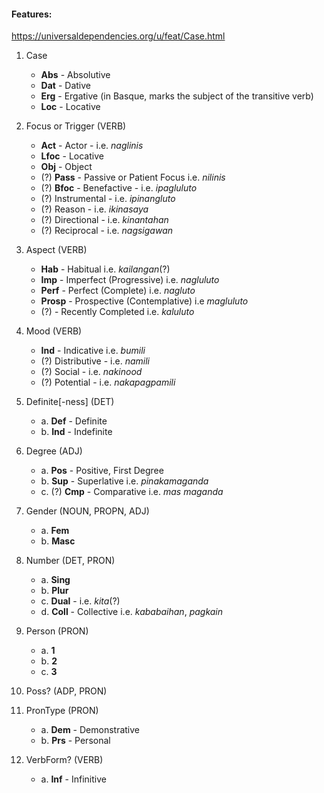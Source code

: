 #### Features:
https://universaldependencies.org/u/feat/Case.html
1. Case
    - **Abs** - Absolutive
    - **Dat** - Dative
    - **Erg** - Ergative
    (in Basque, marks the subject of the transitive verb)
    - **Loc** - Locative

2. Focus or Trigger (VERB)
    - **Act** - Actor - i.e. *naglinis*    
    - **Lfoc** - Locative
    - **Obj** - Object
    - (?) **Pass** - Passive or Patient Focus i.e. *nilinis*
    - (?) **Bfoc** - Benefactive - i.e. *ipagluluto*
    - (?) Instrumental - i.e. *ipinangluto*
    - (?) Reason - i.e. *ikinasaya*
    - (?) Directional - i.e. *kinantahan*
    - (?) Reciprocal - i.e. *nagsigawan* 

3. Aspect (VERB)
    - **Hab** - Habitual i.e. *kailangan*(?)
    - **Imp** - Imperfect (Progressive) i.e. *nagluluto* 
    - **Perf** - Perfect (Complete) i.e. *nagluto*
    - **Prosp** - Prospective (Contemplative) i.e *magluluto*
    - (?) - Recently Completed i.e. *kaluluto*

4. Mood (VERB)
    - **Ind** - Indicative i.e. *bumili*  
    - (?) Distributive - i.e. *namili*
    - (?) Social - i.e. *nakinood*
    - (?) Potential - i.e. *nakapagpamili*

5. Definite[-ness] (DET)
    - a. **Def** - Definite
    - b. **Ind** - Indefinite

6. Degree (ADJ)
    - a. **Pos** - Positive, First Degree
    - b. **Sup** - Superlative i.e. *pinakamaganda*
    - c. (?) **Cmp** - Comparative i.e. *mas maganda*

7. Gender (NOUN, PROPN, ADJ)
    - a. **Fem**
    - b. **Masc**

8. Number (DET, PRON)
    - a. **Sing**
    - b. **Plur**
    - c. **Dual** - i.e. *kita*(?)
    - d. **Coll** - Collective i.e. *kababaihan*, *pagkain*

9. Person (PRON)
    - a. **1**
    - b. **2**
    - c. **3**

10. Poss? (ADP, PRON)

11. PronType (PRON)
    - a. **Dem** - Demonstrative
    - b. **Prs** - Personal

12. VerbForm? (VERB)
    - a. **Inf** - Infinitive
